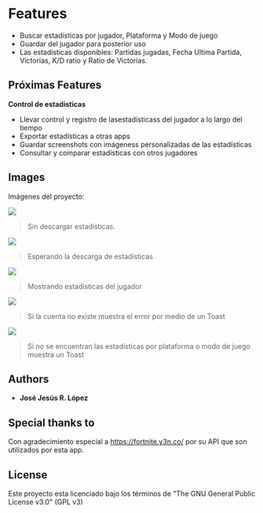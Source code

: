 # Features
- Buscar estadísticas por jugador, Plataforma y Modo de juego
- Guardar del jugador para posterior uso
- Las estadísticas disponibles: Partidas jugadas, Fecha Ultima Partida,  Victorias, K/D ratio y Ratio de Victorias.

## Próximas Features
**Control de estadísticas**

- Llevar control y registro de lasestadísticass del jugador a lo largo del tiempo
- Exportar estadísticas a otras apps
- Guardar screenshots con imágeness personalizadas de las estadísticas
- Consultar y comparar estadísticas con otros jugadores

## Images
Imágenes del proyecto:

![](https://preview.ibb.co/dvgvH8/Screenshot_1529899894.png)

> Sin descargar estadísticas.

![](https://preview.ibb.co/m6D9LT/Screenshot_1529618458.png)

> Esperando la descarga de estadísticas


![](https://preview.ibb.co/jikBqT/Screenshot_1529899909.png)

> Mostrando estadísticas del jugador

![](https://preview.ibb.co/npiaH8/Screenshot_1529899934.png)

> Si la cuenta no existe muestra el error por medio de un Toast

![](https://preview.ibb.co/hkcD4o/Screenshot_1529899947.png)

> Si no se encuentran las estadísticas por plataforma o modo de juego muestra un Toast

## Authors

* **José Jesús R. López**

## Special thanks to

Con agradecimiento especial a https://fortnite.y3n.co/ por su API que son utilizados por esta app.

## License

Este proyecto esta licenciado bajo los términos de "The GNU General Public License v3.0" (GPL v3)